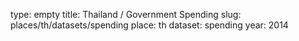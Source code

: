 type: empty
title: Thailand / Government Spending
slug: places/th/datasets/spending
place: th
dataset: spending
year: 2014
